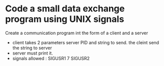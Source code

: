 # Code a small data exchange program using UNIX signals
Create a communication program int the form of a client and a server
- client takes 2 parameters server PID and string to send. the cleint send the string to server
- server must print it.
- signals allowed : SIGUSR1 7 SIGUSR2
  
